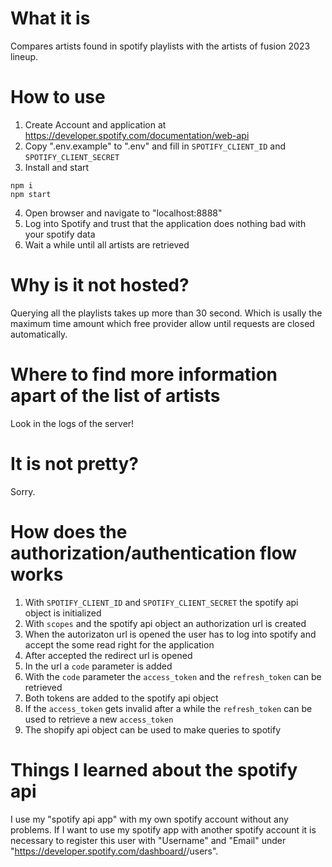# What it is
Compares artists found in spotify playlists with the artists of fusion 2023 lineup.

# How to use
1. Create Account and application at https://developer.spotify.com/documentation/web-api
2. Copy ".env.example" to ".env" and fill in `SPOTIFY_CLIENT_ID` and `SPOTIFY_CLIENT_SECRET`
3. Install and start
```
npm i
npm start
```
4. Open browser and navigate to "localhost:8888"
5. Log into Spotify and trust that the application does nothing bad with your spotify data
6. Wait a while until all artists are retrieved

# Why is it not hosted?
Querying all the playlists takes up more than 30 second. 
Which is usally the maximum time amount which free provider allow until requests are closed automatically.

# Where to find more information apart of the list of artists
Look in the logs of the server!

# It is not pretty?
Sorry.

# How does the authorization/authentication flow works
1. With `SPOTIFY_CLIENT_ID` and `SPOTIFY_CLIENT_SECRET` the spotify api object is initialized
2. With `scopes` and the spotify api object an authorization url is created
3. When the autorizaton url is opened the user has to log into spotify and accept the some read right for the application 
4. After accepted the redirect url is opened
5. In the url a `code` parameter is added
6. With the `code` parameter the `access_token` and the `refresh_token` can be retrieved
7. Both tokens are added to the spotify api object
8. If the `access_token` gets invalid after a while the `refresh_token` can be used to retrieve a new `access_token`
9. The shopify api object can be used to make queries to spotify

# Things I learned about the spotify api
I use my "spotify api app" with my own spotify account without any problems.
If I want to use my spotify app with another spotify account it is necessary to register this user with "Username" and "Email" under "https://developer.spotify.com/dashboard/<some-id>/users".